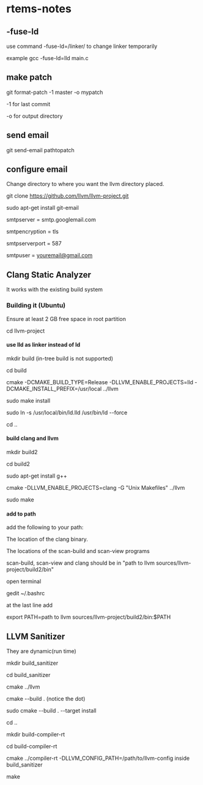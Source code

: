 # rtems-notes

## -fuse-ld

use command -fuse-ld=/linker/ to change linker temporarily

example gcc -fuse-ld=lld main.c

## make patch

git format-patch -1 master -o mypatch

-1 for last commit

-o for output directory


## send email
git send-email pathtopatch

## configure email

Change directory to where you want the llvm directory placed.

git clone https://github.com/llvm/llvm-project.git

sudo apt-get install git-email

smtpserver = smtp.googlemail.com
    
smtpencryption = tls
    
smtpserverport = 587
    
smtpuser = youremail@gmail.com

## Clang Static Analyzer

It works with the existing build system

### Building it (Ubuntu)

Ensure at least 2 GB free space in root partition

cd llvm-project

#### use lld as linker instead of ld

mkdir build (in-tree build is not supported)

cd build

cmake -DCMAKE_BUILD_TYPE=Release -DLLVM_ENABLE_PROJECTS=lld -DCMAKE_INSTALL_PREFIX=/usr/local ../llvm

sudo make install

sudo ln -s /usr/local/bin/ld.lld /usr/bin/ld --force

cd ..

#### build clang and llvm 

mkdir build2

cd build2

sudo apt-get install g++

cmake -DLLVM_ENABLE_PROJECTS=clang -G "Unix Makefiles" ../llvm

sudo make


#### add to path
add the following to your path:

The location of the clang binary.

The locations of the scan-build and scan-view programs

scan-build, scan-view and clang should be in "path to llvm sources/llvm-project/build2/bin" 
    
open terminal

gedit ~/.bashrc

at the last line add

export PATH=path to llvm sources/llvm-project/build2/bin:$PATH

## LLVM Sanitizer

They are dynamic(run time)

mkdir build_sanitizer

cd build_sanitizer

cmake ../llvm

cmake --build .   (notice the dot)

sudo cmake --build . --target install

cd ..

mkdir build-compiler-rt

cd build-compiler-rt

cmake ../compiler-rt -DLLVM_CONFIG_PATH=/path/to/llvm-config inside build_sanitizer

make
